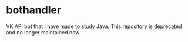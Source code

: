 # bothandler

VK API bot that I have made to study Java. This repository is deprecated and no longer maintained now.

